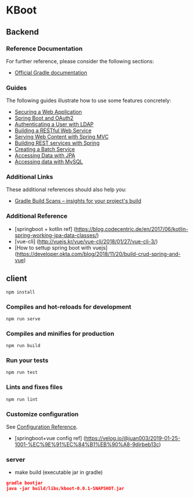 # KBoot

## Backend
### Reference Documentation
For further reference, please consider the following sections:

* [Official Gradle documentation](https://docs.gradle.org)

### Guides
The following guides illustrate how to use some features concretely:

* [Securing a Web Application](https://spring.io/guides/gs/securing-web/)
* [Spring Boot and OAuth2](https://spring.io/guides/tutorials/spring-boot-oauth2/)
* [Authenticating a User with LDAP](https://spring.io/guides/gs/authenticating-ldap/)
* [Building a RESTful Web Service](https://spring.io/guides/gs/rest-service/)
* [Serving Web Content with Spring MVC](https://spring.io/guides/gs/serving-web-content/)
* [Building REST services with Spring](https://spring.io/guides/tutorials/bookmarks/)
* [Creating a Batch Service](https://spring.io/guides/gs/batch-processing/)
* [Accessing Data with JPA](https://spring.io/guides/gs/accessing-data-jpa/)
* [Accessing data with MySQL](https://spring.io/guides/gs/accessing-data-mysql/)

### Additional Links
These additional references should also help you:

* [Gradle Build Scans – insights for your project's build](https://scans.gradle.com#gradle)

### Additional Reference
* [springboot + kotlin ref] (https://blog.codecentric.de/en/2017/06/kotlin-spring-working-jpa-data-classes/)
* [vue-cli] (http://vuejs.kr/vue/vue-cli/2018/01/27/vue-cli-3/)
* [How to settup spring boot with vuejs] (https://developer.okta.com/blog/2018/11/20/build-crud-spring-and-vue)

## client
```
npm install
```

### Compiles and hot-reloads for development
```
npm run serve
```

### Compiles and minifies for production
```
npm run build
```

### Run your tests
```
npm run test
```

### Lints and fixes files
```
npm run lint
```

### Customize configuration
See [Configuration Reference](https://cli.vuejs.org/config/).
* [springboot+vue config ref] (https://velog.io/@juan003/2019-01-25-1001-%EC%9E%91%EC%84%B1%EB%90%A8-9djrbeb13c)

### server 
* make build (executable jar in gradle)
```json
gradle bootjar
java -jar build/libs/kboot-0.0.1-SNAPSHOT.jar

```


